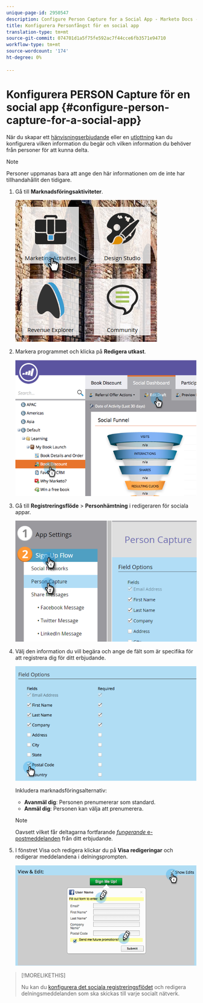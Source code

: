 ```yaml
---
unique-page-id: 2950547
description: Configure Person Capture for a Social App - Marketo Docs - Produktdokumentation
title: Konfigurera Personfångst för en social app
translation-type: tm+mt
source-git-commit: 074701d1a5f75fe592ac7f44cce6fb3571e94710
workflow-type: tm+mt
source-wordcount: '174'
ht-degree: 0%

---
```



# Konfigurera PERSON Capture för en social app {#configure-person-capture-for-a-social-app}

När du skapar ett [hänvisningserbjudande](/help/marketo/product-docs/demand-generation/social/referral-offers/create-a-referral-offer.md) eller en [utlottning](/help/marketo/product-docs/demand-generation/social/sweepstakes/create-sweepstakes.md) kan du konfigurera vilken information du begär och vilken information du behöver från personer för att kunna delta.

>[!NOTE]
>
>Personer uppmanas bara att ange den här informationen om de inte har tillhandahållit den tidigare.

1. Gå till **Marknadsföringsaktiviteter**.

   ![](assets/ma-2.png)

1. Markera programmet och klicka på **Redigera utkast**.

   ![](assets/image2014-9-22-10-3a57-3a57.png)

1. Gå till **Registreringsflöde** > **Personhämtning** i redigeraren för sociala appar.

   ![](assets/three-1.png)

1. Välj den information du vill begära och ange de fält som är specifika för att registrera dig för ditt erbjudande.

   ![](assets/image2014-9-22-10-58-24.png)

   Inkludera marknadsföringsalternativ:

   * **Avanmäl dig**: Personen prenumererar som standard.
   * **Anmäl dig**: Personen kan välja att prenumerera.

   >[!NOTE]
   >
   >Oavsett vilket får deltagarna fortfarande [_fungerande_ e-postmeddelanden](/help/marketo/product-docs/email-marketing/general/functions-in-the-editor/make-an-email-operational.md) från ditt erbjudande.

1. I fönstret Visa och redigera klickar du på **Visa redigeringar** och redigerar meddelandena i delningsprompten.

   ![](assets/image2014-9-22-11-3a2-3a56.png)

>[!MORELIKETHIS]
>
>Nu kan du [konfigurera det sociala registreringsflödet](/help/marketo/product-docs/demand-generation/social/configuring-social-actions/configure-social-sign-up-share-flow.md) och redigera delningsmeddelanden som ska skickas till varje socialt nätverk.
